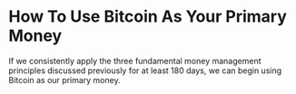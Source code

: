 # How To Use Bitcoin As Your Primary Money

If we consistently apply the three fundamental money management principles discussed previously for at least 180 days, we can begin using Bitcoin as our primary money.
